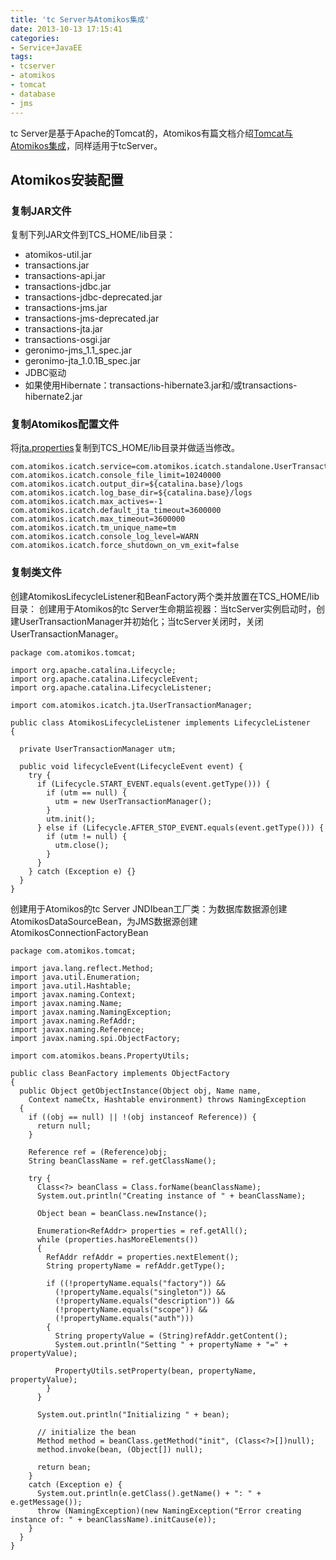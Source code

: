 ```yaml
---
title: 'tc Server与Atomikos集成'
date: 2013-10-13 17:15:41
categories: 
- Service+JavaEE
tags: 
- tcserver
- atomikos
- tomcat
- database
- jms
---
```

tc Server是基于Apache的Tomcat的，Atomikos有篇文档介绍[Tomcat与Atomikos集成](http://www.atomikos.com/Documentation/Tomcat7Integration35)，同样适用于tcServer。

## Atomikos安装配置

### 复制JAR文件

复制下列JAR文件到TCS_HOME/lib目录：
- atomikos-util.jar
- transactions.jar
- transactions-api.jar
- transactions-jdbc.jar
- transactions-jdbc-deprecated.jar
- transactions-jms.jar
- transactions-jms-deprecated.jar
- transactions-jta.jar
- transactions-osgi.jar
- geronimo-jms_1.1_spec.jar
- geronimo-jta_1.0.1B_spec.jar
- JDBC驱动
- 如果使用Hibernate：transactions-hibernate3.jar和/或transactions-hibernate2.jar

### 复制Atomikos配置文件

将[jta.properties](http://www.atomikos.com/pub/Documentation/Tomcat7Integration35/jta.properties)复制到TCS_HOME/lib目录并做适当修改。
```
com.atomikos.icatch.service=com.atomikos.icatch.standalone.UserTransactionServiceFactory
com.atomikos.icatch.console_file_limit=10240000
com.atomikos.icatch.output_dir=${catalina.base}/logs
com.atomikos.icatch.log_base_dir=${catalina.base}/logs
com.atomikos.icatch.max_actives=-1
com.atomikos.icatch.default_jta_timeout=3600000
com.atomikos.icatch.max_timeout=3600000
com.atomikos.icatch.tm_unique_name=tm
com.atomikos.icatch.console_log_level=WARN
com.atomikos.icatch.force_shutdown_on_vm_exit=false
```

### 复制类文件

创建AtomikosLifecycleListener和BeanFactory两个类并放置在TCS_HOME/lib目录：
创建用于Atomikos的tc Server生命期监视器：当tcServer实例启动时，创建UserTransactionManager并初始化；当tcServer关闭时，关闭UserTransactionManager。
```
package com.atomikos.tomcat;

import org.apache.catalina.Lifecycle;
import org.apache.catalina.LifecycleEvent;
import org.apache.catalina.LifecycleListener;

import com.atomikos.icatch.jta.UserTransactionManager;

public class AtomikosLifecycleListener implements LifecycleListener
{

  private UserTransactionManager utm;

  public void lifecycleEvent(LifecycleEvent event) {
    try {
      if (Lifecycle.START_EVENT.equals(event.getType())) {
        if (utm == null) {
          utm = new UserTransactionManager();
        }
        utm.init();
      } else if (Lifecycle.AFTER_STOP_EVENT.equals(event.getType())) {
        if (utm != null) {
          utm.close();
        }
      }
    } catch (Exception e) {}
  }
}
```

创建用于Atomikos的tc Server JNDIbean工厂类：为数据库数据源创建AtomikosDataSourceBean，为JMS数据源创建AtomikosConnectionFactoryBean
```
package com.atomikos.tomcat;

import java.lang.reflect.Method;
import java.util.Enumeration;
import java.util.Hashtable;
import javax.naming.Context;
import javax.naming.Name;
import javax.naming.NamingException;
import javax.naming.RefAddr;
import javax.naming.Reference;
import javax.naming.spi.ObjectFactory;

import com.atomikos.beans.PropertyUtils;

public class BeanFactory implements ObjectFactory
{
  public Object getObjectInstance(Object obj, Name name, 
    Context nameCtx, Hashtable environment) throws NamingException
  {
    if ((obj == null) || !(obj instanceof Reference)) {
      return null;
    }

    Reference ref = (Reference)obj;
    String beanClassName = ref.getClassName();
    
    try {
      Class<?> beanClass = Class.forName(beanClassName);
      System.out.println("Creating instance of " + beanClassName);      

      Object bean = beanClass.newInstance();
      
      Enumeration<RefAddr> properties = ref.getAll();
      while (properties.hasMoreElements()) 
      {
        RefAddr refAddr = properties.nextElement();
        String propertyName = refAddr.getType();

        if ((!propertyName.equals("factory")) && 
          (!propertyName.equals("singleton")) && 
          (!propertyName.equals("description")) && 
          (!propertyName.equals("scope")) && 
          (!propertyName.equals("auth")))
        {
          String propertyValue = (String)refAddr.getContent();
          System.out.println("Setting " + propertyName + "=" + propertyValue);          

          PropertyUtils.setProperty(bean, propertyName, propertyValue);
        }
      }

      System.out.println("Initializing " + bean);

      // initialize the bean
      Method method = beanClass.getMethod("init", (Class<?>[])null);
      method.invoke(bean, (Object[]) null);

      return bean;
    }
    catch (Exception e) {
      System.out.println(e.getClass().getName() + ": " + e.getMessage());
      throw (NamingException)(new NamingException("Error creating instance of: " + beanClassName).initCause(e));
    }
  }       
}
```
